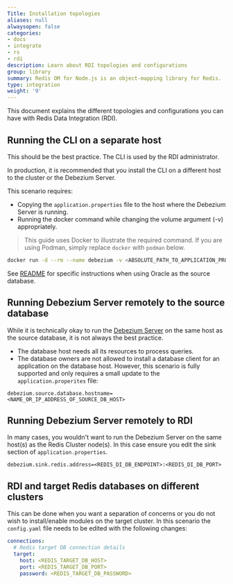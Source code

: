```yaml
---
Title: Installation topologies
aliases: null
alwaysopen: false
categories:
- docs
- integrate
- rs
- rdi
description: Learn about RDI topologies and configurations
group: library
summary: Redis OM for Node.js is an object-mapping library for Redis.
type: integration
weight: '9'
---
```


This document explains the different topologies and configurations you can have with Redis Data Integration (RDI).

## Running the CLI on a separate host

This should be the best practice. The CLI is used by the RDI administrator.

In production, it is recommended that you install the CLI on a different host to the cluster or the Debezium Server.

This scenario requires:

- Copying the `application.properties` file to the host where the Debezium Server is running.
- Running the docker command while changing the volume argument (-v) appropriately.

> This guide uses Docker to illustrate the required command. If you are using Podman, simply replace `docker` with `podman` below.

```bash
docker run -d --rm --name debezium -v <ABSOLUTE_PATH_TO_APPLICATION_PROPERTIES>:/debezium/conf debezium/server
```

See [README](debezium-server-deployment.md#oracle) for specific instructions when using Oracle as the source database.

## Running Debezium Server remotely to the source database

While it is technically okay to run the [Debezium Server](https://debezium.io/documentation/reference/stable/operations/debezium-server.html) on the same host as the source database, it is not always the best practice.

- The database host needs all its resources to process queries.
- The database owners are not allowed to install a database client for an application on the database host. However, this scenario is fully supported and only requires a small update to the `application.properites` file:

```properties
debezium.source.database.hostname=<NAME_OR_IP_ADDRESS_OF_SOURCE_DB_HOST>
```

## Running Debezium Server remotely to RDI

In many cases, you wouldn't want to run the Debezium Server on the same host(s) as the Redis Cluster node(s). In this case ensure you edit the sink section of `application.properties`.

```properties
debezium.sink.redis.address=<REDIS_DI_DB_ENDPOINT>:<REDIS_DI_DB_PORT>
```

## RDI and target Redis databases on different clusters

This can be done when you want a separation of concerns or you do not wish to install/enable modules on the target cluster. In this scenario the `config.yaml` file needs to be edited with the following changes:

```yaml
connections:
  # Redis target DB connection details
  target:
    host: <REDIS_TARGET_DB_HOST>
    port: <REDIS_TARGET_DB_PORT>
    password: <REDIS_TARGET_DB_PASSWORD>
```
